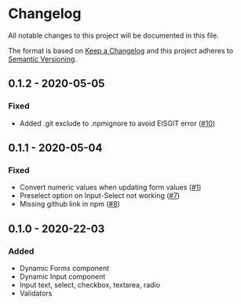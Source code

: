 # Changelog

All notable changes to this project will be documented in this file.

The format is based on [Keep a Changelog](http://keepachangelog.com/en/1.0.0/)
and this project adheres to [Semantic Versioning](http://semver.org/spec/v2.0.0.html).

## 0.1.2 - 2020-05-05

### Fixed

- Added .git exclude to .npmignore to avoid EISGIT error ([#10](https://github.com/alvarosaburido/vue-dynamic-forms/issues/10))

## 0.1.1 - 2020-05-04

### Fixed

- Convert numeric values when updating form values ([#1](https://github.com/alvarosaburido/vue-dynamic-forms/issues/1))
- Preselect option on Input-Select not working ([#7](https://github.com/alvarosaburido/vue-dynamic-forms/issues/7))
- Missing github link in npm ([#8](https://github.com/alvarosaburido/vue-dynamic-forms/issues/6))

## 0.1.0 - 2020-22-03

### Added

- Dynamic Forms component
- Dynamic Input component
- Input text, select, checkbox, textarea, radio
- Validators
